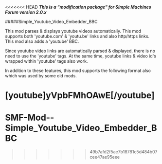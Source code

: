<<<<<<< HEAD
*****This is a "modification package" for Simple Machines Forum version 2.0.x*****

#####Simple_Youtube_Video_Embedder_BBC

This mod parses & displays youtube videos automatically. This mod supports both 'youtube.com' & 'youtu.be' links and also http/https links. This mod also adds a 'youtube' BBC.

Since youtube video links are automatically parsed & displayed, there is no need to use the 'youtube' tags. At the same time, youtube links & video id's wrapped within 'youtube' tags also work.

In addition to these features, this mod supports the following format also which was used by some old mods.

[youtube]yVpbFMhOAwE[/youtube]
=======
SMF-Mod--Simple_Youtube_Video_Embedder_BBC
==========================================
>>>>>>> 49b7afd2f5ae7b18781c5d484b07cee47ae95eee
